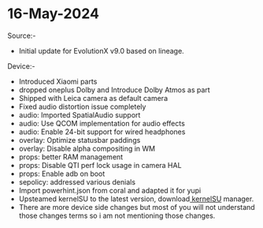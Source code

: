 # 16-May-2024

Source:-
- Initial update for EvolutionX v9.0 based on lineage.

Device:-
- Introduced Xiaomi parts 
- dropped oneplus Dolby and Introduce Dolby Atmos as part
- Shipped with Leica camera as default camera 
- Fixed audio distortion issue completely
- audio: Imported SpatialAudio support
- audio: Use QCOM implementation for audio effects
- audio: Enable 24-bit support for wired headphones
- overlay: Optimize statusbar paddings  
- overlay: Disable alpha compositing in WM
- props: better RAM management
- props: Disable QTI perf lock usage in camera HAL
- props: Enable adb on boot
- sepolicy: addressed various denials 
-  Import powerhint.json from coral and adapted it for yupi
- Upsteamed kernelSU to the latest version, download<a href="https://github.com/tiann/KernelSU/releases/download/v0.9.2/KernelSU_v0.9.2_11682-release.apk"> kernelSU</a> manager.
- There are more device side changes but most of you will not understand those changes terms so i am not mentioning those changes.